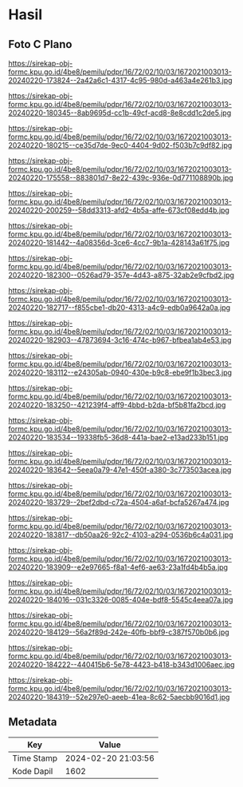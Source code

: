 # Hasil

## Foto C Plano

https://sirekap-obj-formc.kpu.go.id/4be8/pemilu/pdpr/16/72/02/10/03/1672021003013-20240220-173824--2a42a6c1-4317-4c95-980d-a463a4e261b3.jpg

https://sirekap-obj-formc.kpu.go.id/4be8/pemilu/pdpr/16/72/02/10/03/1672021003013-20240220-180345--8ab9695d-cc1b-49cf-acd8-8e8cdd1c2de5.jpg

https://sirekap-obj-formc.kpu.go.id/4be8/pemilu/pdpr/16/72/02/10/03/1672021003013-20240220-180215--ce35d7de-9ec0-4404-9d02-f503b7c9df82.jpg

https://sirekap-obj-formc.kpu.go.id/4be8/pemilu/pdpr/16/72/02/10/03/1672021003013-20240220-175558--883801d7-8e22-439c-936e-0d771108890b.jpg

https://sirekap-obj-formc.kpu.go.id/4be8/pemilu/pdpr/16/72/02/10/03/1672021003013-20240220-200259--58dd3313-afd2-4b5a-affe-673cf08edd4b.jpg

https://sirekap-obj-formc.kpu.go.id/4be8/pemilu/pdpr/16/72/02/10/03/1672021003013-20240220-181442--4a08356d-3ce6-4cc7-9b1a-428143a61f75.jpg

https://sirekap-obj-formc.kpu.go.id/4be8/pemilu/pdpr/16/72/02/10/03/1672021003013-20240220-182300--0526ad79-357e-4d43-a875-32ab2e9cfbd2.jpg

https://sirekap-obj-formc.kpu.go.id/4be8/pemilu/pdpr/16/72/02/10/03/1672021003013-20240220-182717--f855cbe1-db20-4313-a4c9-edb0a9642a0a.jpg

https://sirekap-obj-formc.kpu.go.id/4be8/pemilu/pdpr/16/72/02/10/03/1672021003013-20240220-182903--47873694-3c16-474c-b967-bfbea1ab4e53.jpg

https://sirekap-obj-formc.kpu.go.id/4be8/pemilu/pdpr/16/72/02/10/03/1672021003013-20240220-183112--e24305ab-0940-430e-b9c8-ebe9f1b3bec3.jpg

https://sirekap-obj-formc.kpu.go.id/4be8/pemilu/pdpr/16/72/02/10/03/1672021003013-20240220-183250--421239f4-aff9-4bbd-b2da-bf5b81fa2bcd.jpg

https://sirekap-obj-formc.kpu.go.id/4be8/pemilu/pdpr/16/72/02/10/03/1672021003013-20240220-183534--19338fb5-36d8-441a-bae2-e13ad233b151.jpg

https://sirekap-obj-formc.kpu.go.id/4be8/pemilu/pdpr/16/72/02/10/03/1672021003013-20240220-183642--5eea0a79-47e1-450f-a380-3c773503acea.jpg

https://sirekap-obj-formc.kpu.go.id/4be8/pemilu/pdpr/16/72/02/10/03/1672021003013-20240220-183729--2bef2dbd-c72a-4504-a6af-bcfa5267a474.jpg

https://sirekap-obj-formc.kpu.go.id/4be8/pemilu/pdpr/16/72/02/10/03/1672021003013-20240220-183817--db50aa26-92c2-4103-a294-0536b6c4a031.jpg

https://sirekap-obj-formc.kpu.go.id/4be8/pemilu/pdpr/16/72/02/10/03/1672021003013-20240220-183909--e2e97665-f8a1-4ef6-ae63-23a1fd4b4b5a.jpg

https://sirekap-obj-formc.kpu.go.id/4be8/pemilu/pdpr/16/72/02/10/03/1672021003013-20240220-184016--031c3326-0085-404e-bdf8-5545c4eea07a.jpg

https://sirekap-obj-formc.kpu.go.id/4be8/pemilu/pdpr/16/72/02/10/03/1672021003013-20240220-184129--56a2f89d-242e-40fb-bbf9-c387f570b0b6.jpg

https://sirekap-obj-formc.kpu.go.id/4be8/pemilu/pdpr/16/72/02/10/03/1672021003013-20240220-184222--440415b6-5e78-4423-b418-b343d1006aec.jpg

https://sirekap-obj-formc.kpu.go.id/4be8/pemilu/pdpr/16/72/02/10/03/1672021003013-20240220-184319--52e297e0-aeeb-41ea-8c62-5aecbb9016d1.jpg


## Metadata

| Key        | Value               |
| ---------- | ------------------- |
| Time Stamp | 2024-02-20 21:03:56 |
| Kode Dapil | 1602                |



